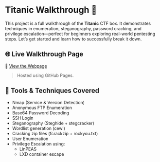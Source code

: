 # Titanic Walkthrough 🚢

This project is a full walkthrough of the **Titanic** CTF box. It demonstrates techniques in enumeration, steganography, password cracking, and privilege escalation—perfect for beginners exploring real-world pentesting steps. Let’s get started and learn how to successfully break it down.

## 🌐 Live Walkthrough Page

🔗 [View the Webpage](https://github.com/shanabuhaisa/Titanic/blob/main/Titanic_Walkthrough.html)

> Hosted using GitHub Pages.

## 🧰 Tools & Techniques Covered

- Nmap (Service & Version Detection)
- Anonymous FTP Enumeration
- Base64 Password Decoding
- SSH Login
- Steganography (Steghide + stegcracker)
- Wordlist generation (cewl)
- Cracking zip files (fcrackzip + rockyou.txt)
- User Enumeration
- Privilege Escalation using:
  - LinPEAS
  - LXD container escape
